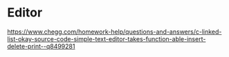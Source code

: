 # Editor

https://www.chegg.com/homework-help/questions-and-answers/c-linked-list-okay-source-code-simple-text-editor-takes-function-able-insert-delete-print--q8499281
